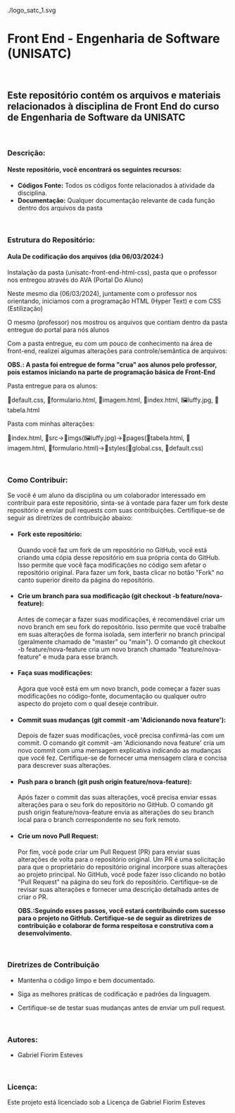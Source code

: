 ./logo_satc_1.svg
<h1>Front End - Engenharia de Software (UNISATC)</h1> <br>

<h2>Este repositório contém os arquivos e materiais relacionados à disciplina de Front End do curso de Engenharia de Software da UNISATC</h2>
<br>
<h3>Descrição:</h3>
  <h4>Neste repositório, você encontrará os seguintes recursos:</h4>
  <ul>
    <li><b>Códigos Fonte:</b> Todos os códigos fonte relacionados à atividade da disciplina.</li>
    <li><b>Documentação:</b> Qualquer documentação relevante de cada função dentro dos arquivos da pasta</li>
  </ul>
<br>
<h3>Estrutura do Repositório:</h3>
  <h4><b>Aula De codificação dos arquivos (dia 06/03/2024:)</b></h4>
    <p>Instalação da pasta (unisatc-front-end-html-css), pasta que o professor nos entregou através do AVA (Portal Do Aluno)</p>
    <p>Neste mesmo dia (06/03/2024), juntamente com o professor nos orientando, iniciamos com a programação HTML (Hyper Text) e com CSS (Estilização)</p>
    <p>O mesmo (professor) nos mostrou os arquivos que contiam dentro da pasta entregue do portal para nós alunos</p>
    <p>Com a pasta entregue, eu com um pouco de conhecimento na área de front-end, realizei algumas alterações para controle/semântica de arquivos:</p>
    <p><b>OBS.: A pasta foi entregue de forma "crua" aos alunos pelo professor, pois estamos iniciando na parte de programação básica de Front-End </b></p>
    <p>Pasta entregue para os alunos:</p>
    <p></p>📘default.css, 📃formulario.html, 📃imagem.html, 📃index.html, 🖼️luffy.jpg, 📃tabela.html</p>
    <p>Pasta com minhas alterações:</p>
    <p></p>📃index.html, 📂src->📂imgs(🖼️luffy.jpg)->📂pages(📃tabela.html, 📃imagem.html, 📃formulario.html)->📂styles(📘global.css, 📘default.css)</p> <br>
<h3>Como Contribuir:</h3>
 <p>Se você é um aluno da disciplina ou um colaborador interessado em contribuir para este repositório, sinta-se à vontade para fazer um fork deste repositório e enviar pull requests com suas contribuições. Certifique-se de seguir as diretrizes de contribuição abaixo:</p> 
 <ul>
   <li>
     <h4>Fork este repositório:</h4>
       <p>Quando você faz um fork de um repositório no GitHub, você está criando uma cópia desse repositório em sua própria conta do GitHub. Isso permite que você faça modificações no código sem afetar o repositório original. Para fazer um fork, basta clicar no botão "Fork" no canto superior direito da página do repositório.</p>
   </li>
   <li><h4>Crie um branch para sua modificação (git checkout -b feature/nova-feature):</h4></li>
     <p>Antes de começar a fazer suas modificações, é recomendável criar um novo branch em seu fork do repositório. Isso permite que você trabalhe em suas alterações de forma isolada, sem interferir no branch principal (geralmente chamado de "master" ou "main"). O comando git checkout -b feature/nova-feature cria um novo branch chamado "feature/nova-feature" e muda para esse branch.</p>
   <li>
     <h4>Faça suas modificações:</h4>
     <p>Agora que você está em um novo branch, pode começar a fazer suas modificações no código-fonte, documentação ou qualquer outro aspecto do projeto com o qual deseje contribuir.</p>
   </li>
   <li>
     <h4>Commit suas mudanças (git commit -am 'Adicionando nova feature'):</h4>
     <p>Depois de fazer suas modificações, você precisa confirmá-las com um commit. O comando git commit -am 'Adicionando nova feature' cria um novo commit com uma mensagem explicativa indicando as mudanças que você fez. Certifique-se de fornecer uma mensagem clara e concisa para descrever suas alterações.</p>
   </li>
   <li>
     <h4>Push para o branch (git push origin feature/nova-feature):</h4>
     <p>Após fazer o commit das suas alterações, você precisa enviar essas alterações para o seu fork do repositório no GitHub. O comando git push origin feature/nova-feature envia as alterações do seu branch local para o branch correspondente no seu fork remoto.</p>
   </li>
   <li>
     <h4>Crie um novo Pull Request:</h4>
     <p>Por fim, você pode criar um Pull Request (PR) para enviar suas alterações de volta para o repositório original. Um PR é uma solicitação para que o proprietário do repositório original incorpore suas alterações ao projeto principal. No GitHub, você pode fazer isso clicando no botão "Pull Request" na página do seu fork do repositório. Certifique-se de revisar suas alterações e fornecer uma descrição detalhada antes de criar o PR.</p>
   </li>
   <p><b>OBS.:Seguindo esses passos, você estará contribuindo com sucesso para o projeto no GitHub. Certifique-se de seguir as diretrizes de contribuição e colaborar de forma respeitosa e construtiva com a desenvolvimento.</p></b>
 </ul>
<br>
<h3>Diretrizes de Contribuição</h3>
<ul>
  <li>
    <p>Mantenha o código limpo e bem documentado.</p>
  </li>
  <li>
    <p>Siga as melhores práticas de codificação e padrões da linguagem.</p>
  </li>
  <li>
    <p>Certifique-se de testar suas mudanças antes de enviar um pull request.</p>
  </li>
</ul> <br>
<h3>Autores:</h3>
<ul>
  <li>
    <p>Gabriel Fiorim Esteves</p>
  </li>
</ul>
<br>
<h3>Licença:</h3>
<p>Este projeto está licenciado sob a Licença de Gabriel Fiorim Esteves</p>

